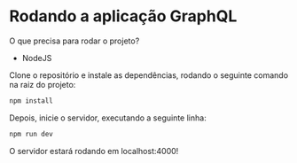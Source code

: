 # Rodando a aplicação GraphQL

O que precisa para rodar o projeto?

- NodeJS

Clone o repositório e instale as dependências, rodando o seguinte comando na raiz do projeto:

```sh
npm install
```

Depois, inicie o servidor, executando a seguinte linha:

```sh
npm run dev
```

O servidor estará rodando em localhost:4000!